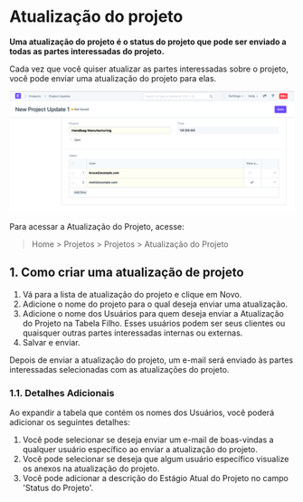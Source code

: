 # Atualização do projeto



**Uma atualização do projeto é o status do projeto que pode ser enviado a todas as partes interessadas do projeto.**


Cada vez que você quiser atualizar as partes interessadas sobre o projeto, você pode enviar uma atualização do projeto para elas.


![Modelo de projeto](/files/projects-project-update.png)


Para acessar a Atualização do Projeto, acesse:


> Home > Projetos > Projetos > Atualização do Projeto


## 1. Como criar uma atualização de projeto


1. Vá para a lista de atualização do projeto e clique em Novo.
2. Adicione o nome do projeto para o qual deseja enviar uma atualização.
3. Adicione o nome dos Usuários para quem deseja enviar a Atualização do Projeto na Tabela Filho. Esses usuários podem ser seus clientes ou quaisquer outras partes interessadas internas ou externas.
4. Salvar e enviar.


Depois de enviar a atualização do projeto, um e-mail será enviado às partes interessadas selecionadas com as atualizações do projeto.


### 1.1. Detalhes Adicionais


Ao expandir a tabela que contém os nomes dos Usuários, você poderá adicionar os seguintes detalhes:


1. Você pode selecionar se deseja enviar um e-mail de boas-vindas a qualquer usuário específico ao enviar a atualização do projeto.
2. Você pode selecionar se deseja que algum usuário específico visualize os anexos na atualização do projeto.
3. Você pode adicionar a descrição do Estágio Atual do Projeto no campo 'Status do Projeto'.



